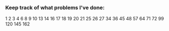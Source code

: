 ### Keep track of what problems I've done:
1
2
3
4
6
8
9
10
13
14
16
17 
18
19
20
21
25
26
27
34
36
45
48
57
64
71
72
99
120
145
162
